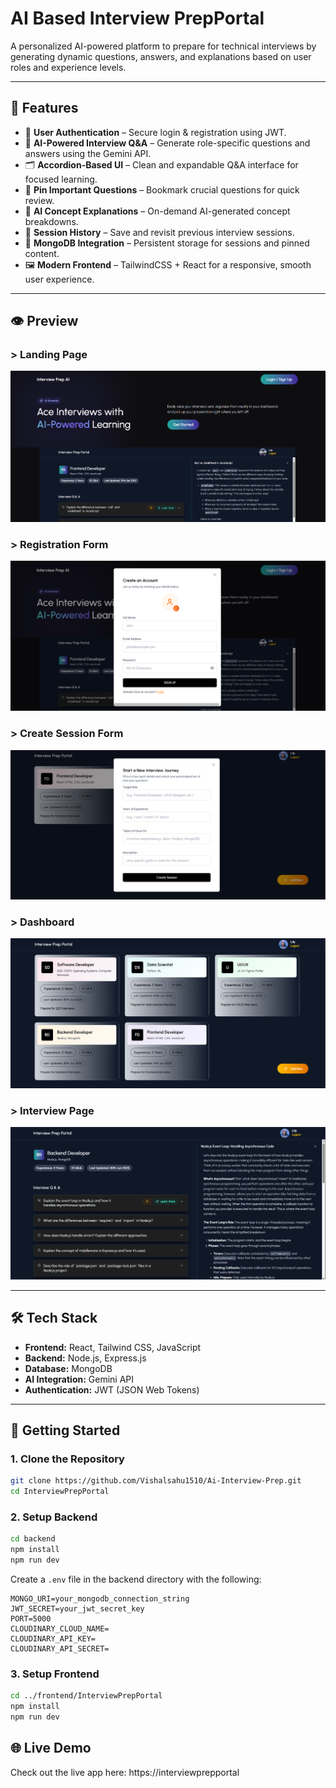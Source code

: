 # AI Based Interview PrepPortal

A personalized AI-powered platform to prepare for technical interviews by generating dynamic questions, answers, and explanations based on user roles and experience levels.

---

## 🚀 Features

- 🔐 **User Authentication** – Secure login & registration using JWT.
- 🧠 **AI-Powered Interview Q&A** – Generate role-specific questions and answers using the Gemini API.
- 🗂️ **Accordion-Based UI** – Clean and expandable Q&A interface for focused learning.
- 📌 **Pin Important Questions** – Bookmark crucial questions for quick review.
- 📝 **AI Concept Explanations** – On-demand AI-generated concept breakdowns.
- 📒 **Session History** – Save and revisit previous interview sessions.
- 💾 **MongoDB Integration** – Persistent storage for sessions and pinned content.
- 🖼️ **Modern Frontend** – TailwindCSS + React for a responsive, smooth user experience.

---

## 👁️ Preview

### > Landing Page
![HomePage](Snapshots/Home.png)

### > Registration Form
![Registration](Snapshots/Registration.png)

### > Create Session Form
![AddSession](Snapshots/AddSession.png)

### > Dashboard
![Dashboard](Snapshots/Dashboard.png)

### > Interview Page
![InterviewPage](Snapshots/InterviewPage.png)

---
## 🛠️ Tech Stack

- **Frontend:** React, Tailwind CSS, JavaScript  
- **Backend:** Node.js, Express.js  
- **Database:** MongoDB  
- **AI Integration:** Gemini API  
- **Authentication:** JWT (JSON Web Tokens)  

---

## 🔧 Getting Started

### 1. Clone the Repository

```bash
git clone https://github.com/Vishalsahu1510/Ai-Interview-Prep.git
cd InterviewPrepPortal
```

### 2. Setup Backend

```bash
cd backend
npm install
npm run dev
```

Create a `.env` file in the backend directory with the following:

```env
MONGO_URI=your_mongodb_connection_string
JWT_SECRET=your_jwt_secret_key
PORT=5000
CLOUDINARY_CLOUD_NAME=
CLOUDINARY_API_KEY=
CLOUDINARY_API_SECRET=
```

### 3. Setup Frontend

```bash
cd ../frontend/InterviewPrepPortal
npm install
npm run dev
```

## 🌐 Live Demo

Check out the live app here: https://interviewprepportal
